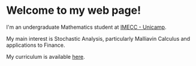 # Welcome to my web page! 

I'm an undergraduate Mathematics student at [IMECC - Unicamp](https://www.ime.unicamp.br/).

My main interest is Stochastic Analysis, particularly Malliavin Calculus and applications to Finance. 

My curriculum is available [here](https://github.com/adairneto/CV/blob/main/CV.pdf).
